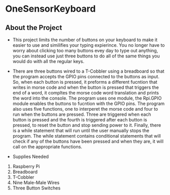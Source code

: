 # OneSensorKeyboard
## About the Project
- This project limits the number of buttons on your keyboard to make it easier to use and similifies your typing expierince. You no longer have to worry about clicking too many buttons evey day to type out anything, you can instead use just three buttons to do all of the same things you would do with all the regular keys.

- There are three buttons wired to a T-Cobbler using a breadboard so that the program accepts the GPIO pins connected to the buttons as input. So, when each button is pressed, it preforms a different fucntion that writes in morse code and when the button is pressed that triggers the end of a word, it compltes the morse code word translation and prints the word into the console. The program uses one module, the Rpi.GPIO module enables the buttons to fucntion with the GPIO pins. The program also uses five functions, one to interperet the morse code and four to run when the buttons are pressed. Three are triggered when each button is pressed and the fourth is triggered after each button is pressed, to reset the button and stop sending power to it. Finally, there is a while statement that will run until the user manually stops the program.  The while statement contains conditional statements that will check if any of the buttons have been pressed and when they are, it will call on the appropriate functions. 

- Supplies Needed
1. Raspberry Pi
2. Breadboard
3. T-Cobbler
4. Nine Male-Male Wires
5. Three Button Switches
